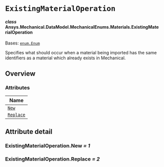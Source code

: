 # `ExistingMaterialOperation`

<a id="ansys.mechanical.stubs.v242.Ansys.Mechanical.DataModel.MechanicalEnums.Materials.ExistingMaterialOperation"></a>

#### *class* Ansys.Mechanical.DataModel.MechanicalEnums.Materials.ExistingMaterialOperation

Bases: [`enum.Enum`](https://docs.python.org/3/library/enum.html#enum.Enum)

Specifies what should occur when a material being imported has the same identifiers as
a material which already exists in Mechanical.

<!-- !! processed by numpydoc !! -->

<a id="overview"></a>

## Overview

### Attributes

| Name |
| --------------------------------------------------------------------------------------------------------------------------------------------------------- |
| [`New`](#ExistingMaterialOperation.New) |
| [`Replace`](#ExistingMaterialOperation.Replace) |

<a id="attribute-detail"></a>

## Attribute detail

<a id="ExistingMaterialOperation.New"></a>

### ExistingMaterialOperation.New *= 1*

<a id="ExistingMaterialOperation.Replace"></a>

### ExistingMaterialOperation.Replace *= 2*


